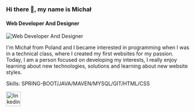 
### Hi there 👋, my name is Michał
#### Web Developer And Designer
![Web Developer And Designer](https://avatars.githubusercontent.com/u/130557912?v=4)

I'm Michał from Poland and I became interested in programming when I was in a technical class, where I created my first websites for my passion. Today, I am a person focused on developing my interests, I really enjoy learning about new technologies, solutions and learning about new website styles.

Skills: SPRING-BOOT/JAVA/MAVEN/MYSQL/GIT/HTML/CSS

[<img src='https://cdn.jsdelivr.net/npm/simple-icons@3.0.1/icons/linkedin.svg' alt='linkedin' height='40'>](https://www.linkedin.com/in/https://www.linkedin.com/in/micha%C5%82-kosza%C5%82ka-28591b299/)  


